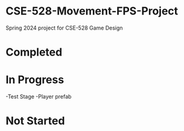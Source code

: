 # CSE-528-Movement-FPS-Project
Spring 2024 project for CSE-528 Game Design

# Completed


# In Progress
-Test Stage
-Player prefab

# Not Started
